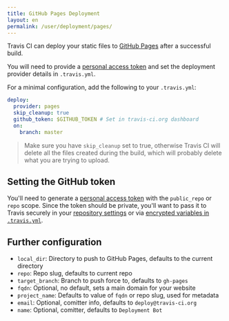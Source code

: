 ```yaml
---
title: GitHub Pages Deployment
layout: en
permalink: /user/deployment/pages/
---
```


Travis CI can deploy your static files to [GitHub
Pages](https://pages.github.com/) after a successful build.

You will need to provide a [personal access
token](https://help.github.com/articles/creating-an-access-token-for-command-line-use/)
and set the deployment provider details in `.travis.yml`.

For a minimal configuration, add the following to your `.travis.yml`:

```yaml
deploy:
  provider: pages
  skip_cleanup: true
  github_token: $GITHUB_TOKEN # Set in travis-ci.org dashboard
  on:
    branch: master
```

> Make sure you have `skip_cleanup` set to true, otherwise Travis CI will delete
> all the files created during the build, which will probably delete what you are
> trying to upload.

## Setting the GitHub token

You'll need to generate a [personal access
token](https://help.github.com/articles/creating-an-access-token-for-command-line-use/)
with the `public_repo` or `repo` scope. Since the token should be private,
you'll want to pass it to Travis securely in your [repository
settings](https://docs.travis-ci.com/user/environment-variables#Defining-Variables-in-Repository-Settings)
or via [encrypted variables in
`.travis.yml`](https://docs.travis-ci.com/user/environment-variables#Defining-encrypted-variables-in-.travis.yml).

## Further configuration

* `local_dir`: Directory to push to GitHub Pages, defaults to the current
    directory
* `repo`: Repo slug, defaults to current repo
* `target_branch`: Branch to push force to, defaults to `gh-pages`
* `fqdn`: Optional, no default, sets a main domain for your website
* `project_name`: Defaults to value of `fqdn` or repo slug, used for metadata
* `email`: Optional, comitter info, defaults to `deploy@travis-ci.org`
* `name`: Optional, comitter, defaults to `Deployment Bot`
